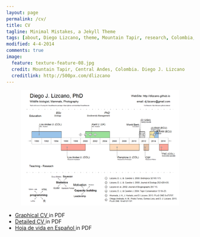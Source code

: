```yaml
---
layout: page
permalink: /cv/
title: CV
tagline: Minimal Mistakes, a Jekyll Theme
tags: [about, Diego Lizcano, theme, Mountain Tapir, research, Colombia, Paramo]
modified: 4-4-2014
comments: true
image:
  feature: texture-feature-08.jpg
  credit: Mountain Tapir, Central Andes, Colombia. Diego J. Lizcano
  creditlink: http://500px.com/dlizcano
---
```



<figure>
	<a href="/images/CV/Visual_CV2017.png"><img src="/images/CV/Visual_CV2017.png"></a>
	
</figure>


* [Graphical CV ](/content/Diego_Lizcano_VisualRresume_2022.pdf) in PDF
* [Detailed CV ](/content/CV_Diego_Lizcano_2022_II.pdf) in PDF
* [Hoja de vida en Español ](/content/Hvida_Lizcano_2016_I.pdf) in PDF
